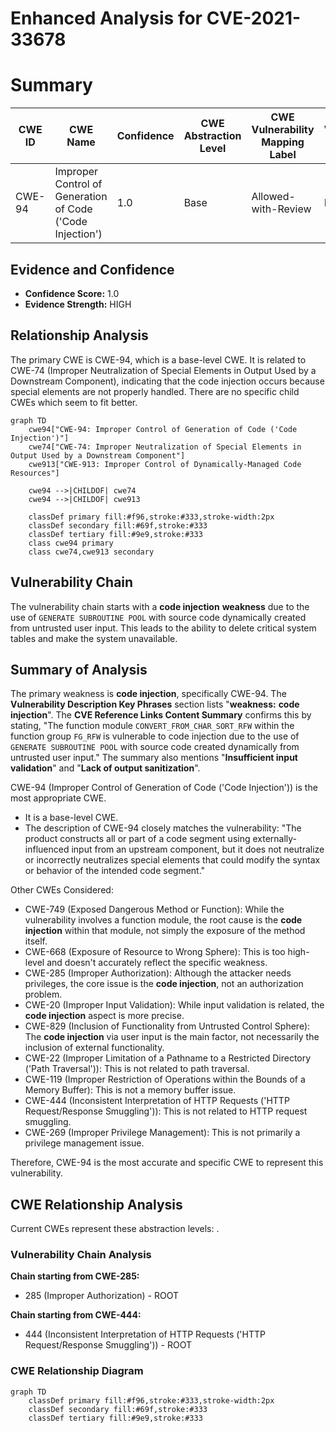 # Enhanced Analysis for CVE-2021-33678

# Summary
| CWE ID | CWE Name | Confidence | CWE Abstraction Level | CWE Vulnerability Mapping Label | CWE-Vulnerability Mapping Notes |
|---|---|---|---|---|---|
| CWE-94 | Improper Control of Generation of Code ('Code Injection') | 1.0 | Base | Allowed-with-Review | Primary CWE |

## Evidence and Confidence

*   **Confidence Score:** 1.0
*   **Evidence Strength:** HIGH

## Relationship Analysis
The primary CWE is CWE-94, which is a base-level CWE. It is related to CWE-74 (Improper Neutralization of Special Elements in Output Used by a Downstream Component), indicating that the code injection occurs because special elements are not properly handled. There are no specific child CWEs which seem to fit better.

```mermaid
graph TD
    cwe94["CWE-94: Improper Control of Generation of Code ('Code Injection')"]
    cwe74["CWE-74: Improper Neutralization of Special Elements in Output Used by a Downstream Component"]
    cwe913["CWE-913: Improper Control of Dynamically-Managed Code Resources"]
    
    cwe94 -->|CHILDOF| cwe74
    cwe94 -->|CHILDOF| cwe913
    
    classDef primary fill:#f96,stroke:#333,stroke-width:2px
    classDef secondary fill:#69f,stroke:#333
    classDef tertiary fill:#9e9,stroke:#333
    class cwe94 primary
    class cwe74,cwe913 secondary
```

## Vulnerability Chain
The vulnerability chain starts with a **code injection** **weakness** due to the use of `GENERATE SUBROUTINE POOL` with source code dynamically created from untrusted user input. This leads to the ability to delete critical system tables and make the system unavailable.

## Summary of Analysis
The primary weakness is **code injection**, specifically CWE-94. The **Vulnerability Description Key Phrases** section lists "**weakness:** **code injection**". The **CVE Reference Links Content Summary** confirms this by stating, "The function module `CONVERT_FROM_CHAR_SORT_RFW` within the function group `FG_RFW` is vulnerable to code injection due to the use of `GENERATE SUBROUTINE POOL` with source code created dynamically from untrusted user input." The summary also mentions "**Insufficient input validation**" and "**Lack of output sanitization**".

CWE-94 (Improper Control of Generation of Code ('Code Injection')) is the most appropriate CWE.
- It is a base-level CWE.
- The description of CWE-94 closely matches the vulnerability: "The product constructs all or part of a code segment using externally-influenced input from an upstream component, but it does not neutralize or incorrectly neutralizes special elements that could modify the syntax or behavior of the intended code segment."

Other CWEs Considered:

- CWE-749 (Exposed Dangerous Method or Function): While the vulnerability involves a function module, the root cause is the **code injection** within that module, not simply the exposure of the method itself.
- CWE-668 (Exposure of Resource to Wrong Sphere): This is too high-level and doesn't accurately reflect the specific weakness.
- CWE-285 (Improper Authorization): Although the attacker needs privileges, the core issue is the **code injection**, not an authorization problem.
- CWE-20 (Improper Input Validation): While input validation is related, the **code injection** aspect is more precise.
- CWE-829 (Inclusion of Functionality from Untrusted Control Sphere): The **code injection** via user input is the main factor, not necessarily the inclusion of external functionality.
- CWE-22 (Improper Limitation of a Pathname to a Restricted Directory ('Path Traversal')): This is not related to path traversal.
- CWE-119 (Improper Restriction of Operations within the Bounds of a Memory Buffer): This is not a memory buffer issue.
- CWE-444 (Inconsistent Interpretation of HTTP Requests ('HTTP Request/Response Smuggling')): This is not related to HTTP request smuggling.
- CWE-269 (Improper Privilege Management): This is not primarily a privilege management issue.

Therefore, CWE-94 is the most accurate and specific CWE to represent this vulnerability.


## CWE Relationship Analysis

Current CWEs represent these abstraction levels: .


### Vulnerability Chain Analysis

**Chain starting from CWE-285:**
- 285 (Improper Authorization) - ROOT


**Chain starting from CWE-444:**
- 444 (Inconsistent Interpretation of HTTP Requests ('HTTP Request/Response Smuggling')) - ROOT



### CWE Relationship Diagram

```mermaid
graph TD
    classDef primary fill:#f96,stroke:#333,stroke-width:2px
    classDef secondary fill:#69f,stroke:#333
    classDef tertiary fill:#9e9,stroke:#333
```